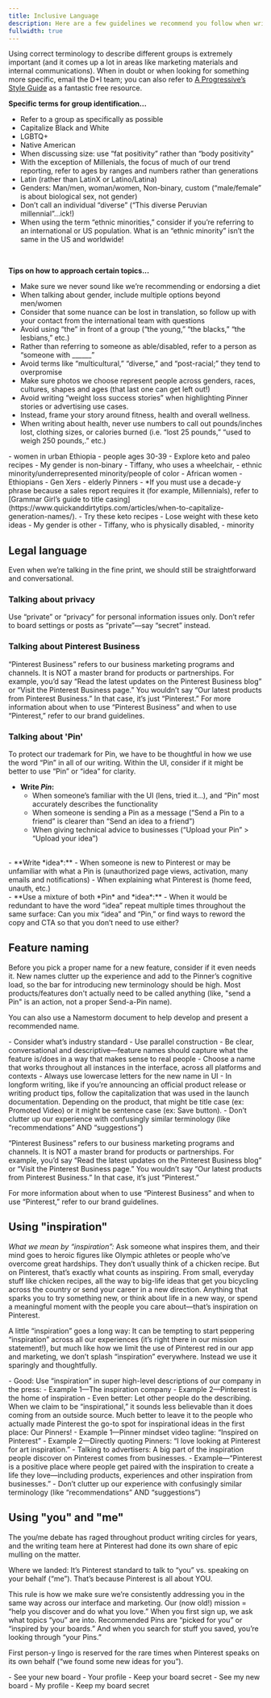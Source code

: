 ```yaml
---
title: Inclusive Language
description: Here are a few guidelines we recommend you follow when writing about groups and using certain terms
fullwidth: true
---
```


Using correct terminology to describe different groups is extremely important (and it comes up a lot in areas like marketing materials and internal communications). When in doubt or when looking for something more specific, email the D+I team; you can also refer to [A Progressive’s Style Guide](https://s3.amazonaws.com/s3.sumofus.org/images/SUMOFUS_PROGRESSIVE-STYLEGUIDE.pdf) as a fantastic free resource.

**Specific terms for group identification...**
- Refer to a group as specifically as possible 
- Capitalize Black and White
- LGBTQ+
- Native American
- When discussing size: use “fat positivity” rather than “body positivity”
- With the exception of Millenials, the focus of much of our trend reporting, refer to ages by ranges and numbers rather than generations
- Latin (rather than LatinX or Latino/Latina)
- Genders: Man/men, woman/women, Non-binary, custom (“male/female” is about biological sex, not gender)
- Don’t call an individual “diverse” (“This diverse Peruvian millennial”...ick!)
- When using the term “ethnic minorities,” consider if you’re referring to an international or US population. What is an “ethnic minority” isn’t the same in the US and worldwide! 

<br/>

**Tips on how to approach certain topics...**
- Make sure we never sound like we’re recommending or endorsing a diet
- When talking about gender, include multiple options beyond men/women 
- Consider that some nuance can be lost in translation, so follow up with your contact from the international team with questions
- Avoid using “the” in front of a group (“the young,” “the blacks,” “the lesbians,” etc.)
- Rather than referring to someone as able/disabled, refer to a person as “someone with ______”
- Avoid terms like “multicultural,” “diverse,” and “post-racial;” they tend to overpromise
- Make sure photos we choose represent people across genders, races, cultures, shapes and ages (that last one can get left out!)
- Avoid writing “weight loss success stories” when highlighting Pinner stories or advertising use cases. 
-  Instead, frame your story around fitness, health and overall wellness.
  - When writing about health, never use numbers to call out pounds/inches lost, clothing sizes, or calories burned (i.e. “lost 25 pounds,” “used to weigh 250 pounds,.” etc.)

<TwoCol>
  <Group>
    <Do title="Do examples"/>
     - women in urban Ethiopia
     - people ages 30-39
     - Explore keto and paleo recipes
     - My gender is non-binary
     - Tiffany, who uses a wheelchair, 
     - ethnic minority/underrepresented minority/people of color
  </Group>
  <Group>
  <Dont title="Don't examples"/>
     - African women
     - Ethiopians
     - Gen Xers
     - elderly Pinners
        - *If you must use a decade-y phrase because a sales report requires it (for example, Millennials), refer to [Grammar Girl’s guide to title casing](https://www.quickanddirtytips.com/articles/when-to-capitalize-generation-names/).
     - Try these keto recipes
     - Lose weight with these keto ideas
     - My gender is other
     - Tiffany, who is physically disabled, 
     - minority
  </Group>
</TwoCol>


## Legal language

Even when we’re talking in the fine print, we should still be straightforward and conversational.

### Talking about privacy
Use “private” or “privacy” for personal information issues only. Don’t refer to board settings or posts as “private”—say “secret” instead.

### Talking about Pinterest Business
“Pinterest Business” refers to our business marketing programs and channels. It is NOT a master brand for products or partnerships. For example, you’d say “Read the latest updates on the Pinterest Business blog” or “Visit the Pinterest Business page.” You wouldn’t say “Our latest products from Pinterest Business.” In that case, it’s just “Pinterest.” For more information about when to use “Pinterest Business” and when to use “Pinterest,” refer to our brand guidelines.  

### Talking about 'Pin'
To protect our trademark for Pin, we have to be thoughtful in how we use the word “Pin” in all of our writing. Within the UI, consider if it might be better to use “Pin” or “idea” for clarity.

- **Write *Pin*:**
  - When someone’s familiar with the UI (lens, tried it…), and “Pin” most accurately describes the functionality
  - When someone is sending a Pin as a message (“Send a Pin to a friend” is clearer than “Send an idea to a friend”)
  - When giving technical advice to businesses (“Upload your Pin” > “Upload your idea”)
<br/>
- **Write *idea*:**
  - When someone is new to Pinterest or may be unfamiliar with what a Pin is (unauthorized page views, activation, many emails and notifications)
  - When explaining what Pinterest is (home feed, unauth, etc.)
<br/>
- **Use a mixture of both *Pin* and *idea*:**
  - When it would be redundant to have the word “idea” repeat multiple times throughout the same surface: Can you mix “idea” and “Pin,” or find ways to reword the copy and CTA so that you don’t need to use either? 


## Feature naming

Before you pick a proper name for a new feature, consider if it even needs it. New names clutter up the experience and add to the Pinner’s cognitive load, so the bar for introducing new terminology should be high. Most products/features don't actually need to be called anything (like, "send a Pin" is an action, not a proper Send-a-Pin name).

You can also use a Namestorm document to help develop and present a recommended name.

<TwoCol>
  <Group>
    <Do title="Do examples"/>
     - Consider what’s industry standard
     - Use parallel construction
     - Be clear, conversational and descriptive—feature names should capture what the feature is/does in a way that makes sense to real people
     - Choose a name that works throughout all instances in the interface, across all platforms and contexts 
     - Always use lowercase letters for the new name in UI
     - In longform writing, like if you’re announcing an official product release or writing product tips, follow the capitalization that was used in the launch documentation. Depending on the product, that might be title case (ex: Promoted Video) or it might be sentence case (ex: Save button). 
  </Group>
  <Group>
  <Dont title="Don't examples"/>
     - Don’t clutter up our experience with confusingly similar terminology (like “recommendations” AND “suggestions”)
  </Group>
</TwoCol>

“Pinterest Business” refers to our business marketing programs and channels. It is NOT a master brand for products or partnerships. For example, you’d say “Read the latest updates on the Pinterest Business blog” or “Visit the Pinterest Business page.” You wouldn’t say “Our latest products from Pinterest Business.” In that case, it’s just “Pinterest.”  

For more information about when to use “Pinterest Business” and when to use “Pinterest,” refer to our brand guidelines.  


## Using "inspiration"

*What we mean by “inspiration”:* Ask someone what inspires them, and their mind goes to heroic figures like Olympic athletes or people who’ve overcome great hardships. They don’t usually think of a chicken recipe. But on Pinterest, that’s exactly what counts as inspiring. From small, everyday stuff like chicken recipes, all the way to big-life ideas that get you bicycling across the country or send your career in a new direction. Anything that sparks you to try something new, or think about life in a new way, or spend a meaningful moment with the people you care about—that’s inspiration on Pinterest. 

A little “inspiration” goes a long way: It can be tempting to start peppering “inspiration” across all our experiences (it’s right there in our mission statement!), but much like how we limit the use of Pinterest red in our app and marketing, we don’t splash “inspiration” everywhere. Instead we use it sparingly and thoughtfully.

<TwoCol>
  <Group>
    <Do title="Do examples"/>
     - Good: Use “inspiration” in super high-level descriptions of our company in the press:
        -  Example 1—The inspiration company
        - Example 2—Pinterest is the home of inspiration
     - Even better: Let other people do the describing. When we claim to be “inspirational,” it sounds less believable than it does coming from an outside source. Much better to leave it to the people who actually made Pinterest the go-to spot for inspirational ideas in the first place: Our Pinners!
        - Example 1—Pinner mindset video tagline: “Inspired on Pinterest” 
        - Example 2—Directly quoting Pinners: “I love looking at Pinterest for art inspiration.”
     - Talking to advertisers: A big part of the inspiration people discover on Pinterest comes from businesses. 
     - Example—“Pinterest is a positive place where people get paired with the inspiration to create a life they love—including products, experiences and other inspiration from businesses.”
  </Group>
  <Group>
  <Dont title="Don't examples"/>
     - Don’t clutter up our experience with confusingly similar terminology (like “recommendations” AND “suggestions”)
  </Group>
</TwoCol>

## Using "you" and "me"

The you/me debate has raged throughout product writing circles for years, and the writing team here at Pinterest had done its own share of epic mulling on the matter.

Where we landed: It’s Pinterest standard to talk to “you” vs. speaking on your behalf (“me”). That’s because Pinterest is all about YOU.

This rule is how we make sure we’re consistently addressing you in the same way across our interface and marketing. Our (now old!) mission = “help you discover and do what you love.” When you first sign up, we ask what topics “you” are into. Recommended Pins are “picked for you” or “inspired by your boards.” And when you search for stuff you saved, you’re looking through “your Pins.”

First person-y lingo is reserved for the rare times when Pinterest speaks on its own behalf (“we found some new ideas for you”).

<TwoCol>
  <Group>
    <Do title="Do examples"/>
     - See your new board
     - Your profile
     - Keep your board secret
  </Group>
  <Group>
  <Dont title="Don't examples"/>
     - See my new board
     - My profile
     - Keep my board secret
  </Group>
</TwoCol>

